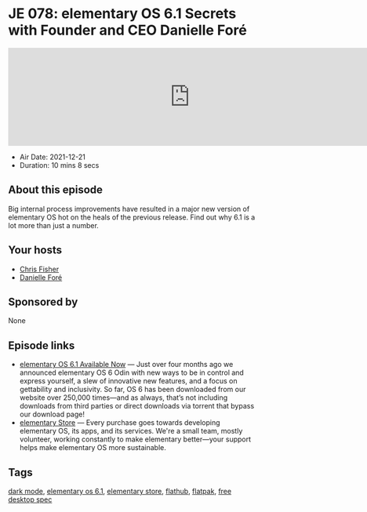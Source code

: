 # JE 078: elementary OS 6.1 Secrets with Founder and CEO Danielle Foré

<iframe src="https://player.fireside.fm/v2/WTrMvATU+oJ6Oq8yX?theme=dark" width="740" height="200" frameborder="0" scrolling="no"></iframe>

* Air Date: 2021-12-21
* Duration: 10 mins 8 secs

## About this episode

Big internal process improvements have resulted in a major new version of elementary OS hot on the heals of the previous release. Find out why 6.1 is a lot more than just a number.

## Your hosts
* [Chris Fisher](https://extras.show//hosts/chrislas)
* [Danielle Foré ](https://extras.show//guests/dani)

## Sponsored by

None



## Episode links

  * [elementary OS 6.1 Available Now](https://blog.elementary.io/elementary-os-6-1-available-now/ "elementary OS 6.1 Available Now") — Just over four months ago we announced elementary OS 6 Odin with new ways to be in control and express yourself, a slew of innovative new features, and a focus on gettability and inclusivity. So far, OS 6 has been downloaded from our website over 250,000 times—and as always, that’s not including downloads from third parties or direct downloads via torrent that bypass our download page!
  * [elementary Store](https://store.elementary.io/ "elementary Store") — Every purchase goes towards developing elementary OS, its apps, and its services. We're a small team, mostly volunteer, working constantly to make elementary better—your support helps make elementary OS more sustainable.



## Tags

[dark mode](https://extras.show//tags/dark%20mode), [elementary os 6.1](https://extras.show//tags/elementary%20os%206.1), [elementary store](https://extras.show//tags/elementary%20store), [flathub](https://extras.show//tags/flathub), [flatpak](https://extras.show//tags/flatpak), [free desktop spec](https://extras.show//tags/free%20desktop%20spec)
